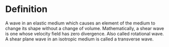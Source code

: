 # Definition

A wave in an elastic medium which causes an element of the medium to
change its shape without a change of volume. Mathematically, a shear
wave is one whose velocity field has zero divergence. Also called
rotational wave. A shear plane wave in an isotropic medium is called a
transverse wave.
